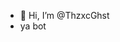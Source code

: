 - 👋 Hi, I’m @ThzxcGhst
- ya bot

<!---
ThzxcGhst/ThzxcGhst is a ✨ special ✨ repository because its `README.md` (this file) appears on your GitHub profile.
You can click the Preview link to take a look at your changes.
--->
